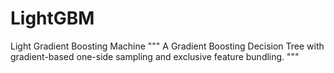 # LightGBM
Light Gradient Boosting Machine
"""
A Gradient Boosting Decision Tree with gradient-based one-side sampling and exclusive feature bundling.
"""
